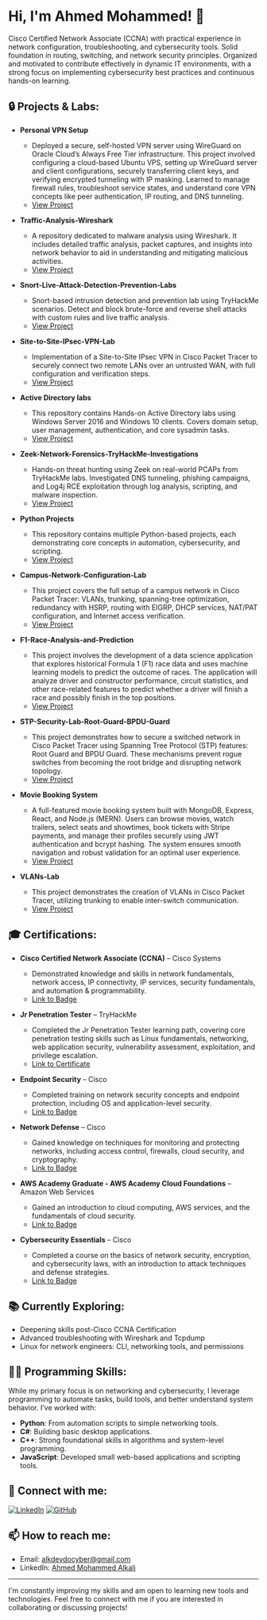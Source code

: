 # Hi, I'm Ahmed Mohammed! 👋  
Cisco Certified Network Associate (CCNA) with practical experience in network configuration, troubleshooting, and cybersecurity tools. Solid foundation in routing, switching, and network security principles. Organized and motivated to contribute effectively in dynamic IT environments, with a strong focus on implementing cybersecurity best practices and continuous hands-on learning.

## 🔒 Projects & Labs:

- **Personal VPN Setup**  
  - Deployed a secure, self-hosted VPN server using WireGuard on Oracle Cloud’s Always Free Tier infrastructure. This project involved configuring a cloud-based Ubuntu VPS, setting up WireGuard server and client configurations, securely transferring client keys, and verifying encrypted tunneling with IP masking. Learned to manage firewall rules, troubleshoot service states, and understand core VPN concepts like peer authentication, IP routing, and DNS tunneling.
  - [View Project](https://github.com/AhmS3cOps/Personal-WireGuard-VPN-Setup)
    
- **Traffic-Analysis-Wireshark**  
  - A repository dedicated to malware analysis using Wireshark. It includes detailed traffic analysis, packet captures, and insights into network behavior to aid in understanding and mitigating malicious activities.
  - [View Project](https://github.com/AhmS3cOps/Traffic-Analysis-Wireshark)
    
- **Snort-Live-Attack-Detection-Prevention-Labs**  
  - Snort-based intrusion detection and prevention lab using TryHackMe scenarios. Detect and block brute-force and reverse shell attacks with custom rules and live traffic analysis.
  - [View Project](https://github.com/AhmS3cOps/Snort-Live-Attack-Detection-Prevention-Labs)
 
- **Site-to-Site-IPsec-VPN-Lab**  
  - Implementation of a Site-to-Site IPsec VPN in Cisco Packet Tracer to securely connect two remote LANs over an untrusted WAN, with full configuration and verification steps.
  - [View Project](https://github.com/AhmS3cOps/Site-to-Site-IPsec-VPN-Lab)
    
- **Active Directory labs**  
  - This repository contains Hands-on Active Directory labs using Windows Server 2016 and Windows 10 clients. Covers domain setup, user management, authentication, and core sysadmin tasks.
  - [View Project](https://github.com/AhmS3cOps/Active-Directory-Labs)
    
- **Zeek-Network-Forensics-TryHackMe-Investigations**  
  - Hands-on threat hunting using Zeek on real-world PCAPs from TryHackMe labs. Investigated DNS tunneling, phishing campaigns, and Log4j RCE exploitation through log analysis, scripting, and malware inspection.
  - [View Project](https://github.com/AhmS3cOps/Zeek-Network-Forensics-TryHackMe-Investigations)
    
- **Python Projects**  
  - This repository contains multiple Python-based projects, each demonstrating core concepts in automation, cybersecurity, and scripting.
  - [View Project](https://github.com/AhmS3cOps/Python-Projects)

- **Campus-Network-Configuration-Lab**  
  - This project covers the full setup of a campus network in Cisco Packet Tracer: VLANs, trunking, spanning-tree optimization, redundancy with HSRP, routing with EIGRP, DHCP services, NAT/PAT configuration, and Internet access verification.
  - [View Project](https://github.com/AhmS3cOps/Campus-Network-Configuration-Lab)

- **F1-Race-Analysis-and-Prediction**  
  - This project involves the development of a data science application that explores historical Formula 1 (F1) race data and uses machine learning models to predict the outcome of races. The application will analyze driver and constructor performance, circuit statistics, and other race-related features to predict whether a driver will finish a race and possibly finish in the top positions.
  - [View Project](https://github.com/AhmS3cOps/F1-Race-Analysis-and-Prediction)

- **STP-Security-Lab-Root-Guard-BPDU-Guard**  
  - This project demonstrates how to secure a switched network in Cisco Packet Tracer using Spanning Tree Protocol (STP) features: Root Guard and BPDU Guard. These mechanisms prevent rogue switches from becoming the root bridge and disrupting network topology.
  - [View Project](https://github.com/AhmS3cOps/STP-Security-Lab-Root-Guard-BPDU-Guard)
    
- **Movie Booking System**  
  - A full-featured movie booking system built with MongoDB, Express, React, and Node.js (MERN). Users can browse movies, watch trailers, select seats and showtimes, book tickets with Stripe payments, and manage their profiles securely using JWT authentication and bcrypt hashing. The system ensures smooth navigation and robust validation for an optimal user experience.
  - [View Project](https://github.com/AhmS3cOps/MovieBookingSystem)

- **VLANs-Lab**  
  - This project demonstrates the creation of VLANs in Cisco Packet Tracer, utilizing trunking to enable inter-switch communication.
  - [View Project](https://github.com/AhmS3cOps/VLANs-Lab)

## 🎓 Certifications:

- **Cisco Certified Network Associate (CCNA)** –  Cisco Systems  
  - Demonstrated knowledge and skills in network fundamentals, network access, IP connectivity, IP services, security fundamentals, and automation & programmability.
  - [Link to Badge](https://www.credly.com/earner/earned/share/e9ffad81-6d3d-4211-b6ee-b0b5e708308f)

- **Jr Penetration Tester** – TryHackMe  
  - Completed the Jr Penetration Tester learning path, covering core penetration testing skills such as Linux fundamentals, networking, web application security, vulnerability assessment, exploitation, and privilege escalation.  
  - [Link to Certificate](https://tryhackme.com/certificate/THM-XSZJTRHERJ)
    
- **Endpoint Security** – Cisco  
  - Completed training on network security concepts and endpoint protection, including OS and application-level security.  
  - [Link to Badge](https://www.credly.com/users/ahmed-mohammed-allkali)

- **Network Defense** – Cisco  
  - Gained knowledge on techniques for monitoring and protecting networks, including access control, firewalls, cloud security, and cryptography.  
  - [Link to Badge](https://www.credly.com/users/ahmed-mohammed-allkali)
    
- **AWS Academy Graduate - AWS Academy Cloud Foundations** – Amazon Web Services  
  - Gained an introduction to cloud computing, AWS services, and the fundamentals of cloud security.  
  - [Link to Badge](https://www.credly.com/users/ahmed-mohammed-allkali)

- **Cybersecurity Essentials** – Cisco  
  - Completed a course on the basics of network security, encryption, and cybersecurity laws, with an introduction to attack techniques and defense strategies.  
  - [Link to Badge](https://www.credly.com/users/ahmed-mohammed-allkali)

## 📚 Currently Exploring:
- Deepening skills post-Cisco CCNA Certification
- Advanced troubleshooting with Wireshark and Tcpdump
- Linux for network engineers: CLI, networking tools, and permissions

  
## 👨‍💻 Programming Skills:

While my primary focus is on networking and cybersecurity, I leverage programming to automate tasks, build tools, and better understand system behavior. I’ve worked with:
- **Python**: From automation scripts to simple networking tools.
- **C#**: Building basic desktop applications.
- **C++**: Strong foundational skills in algorithms and system-level programming.
- **JavaScript**: Developed small web-based applications and scripting tools.

## 🤳 Connect with me:

[![LinkedIn](https://img.shields.io/badge/LinkedIn-blue?style=for-the-badge&logo=linkedin)](https://www.linkedin.com/in/ahmed-mohammed-alkali/)
[![GitHub](https://img.shields.io/badge/GitHub-black?style=for-the-badge&logo=github)](https://github.com/AhmS3cOps)

## 📫 How to reach me:
- Email: [alkdeydocyber@gmail.com](mailto:alkdeydocyber@gmail.com)
- LinkedIn: [Ahmed Mohammed Alkali](https://www.linkedin.com/in/ahmed-mohammed-alkali)

---

I'm constantly improving my skills and am open to learning new tools and technologies. Feel free to connect with me if you are interested in collaborating or discussing projects!
